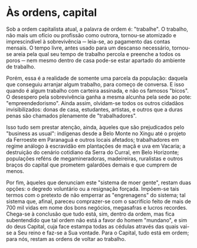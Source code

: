# Às ordens, capital

Sob a ordem capitalista atual, a palavra de ordem é: "trabalhe". O trabalho, não mais um ofício ou profissão como outrora, tornou-se atomizado e imprescindível à sobrevivência ─ leia-se, ao pagamento das contas mensais. O tempo livre, antes usado para um descanso necessário, tornou-se areia pela qual seu tempo de trabalho percola e preenche a todos os poros ─ nem mesmo dentro de casa pode-se estar apartado do ambiente de trabalho.

Porém, essa é a realidade de somente uma parcela da população: daquela que conseguiu arranjar algum trabalho, para começo de conversa. E isso quando é algum trabalho com carteira assinada, e não os famosos "bicos". O desespero pela sobrevivência ganha a mesma alcunha pela sede ao pote: "empreendedorismo". Ainda assim, olvidam-se todos os outros cidadãos invisibilizados: donas de casa, estudantes, artistas, e outros que a duras penas são chamados plenamente de "trabalhadores".

Isso tudo sem prestar atenção, ainda, àqueles que são prejudicados pelo "business as usual": indígenas desde a Belo Monte no Xingu até o projeto da Ferroeste em Paranaguá e outros locais afetados; trabalhadores em regime análogo à escravidão em plantações de maçã e uva em Vacaria; a destruição do cenário cotidiano da Serra do Curral, em Belo Horizonte; populações reféns de megamineradoras, madeireiras, ruralistas e outros braços do capital que prometem galardões demais e que cumprem de menos.

Por fim, àqueles que denunciam este "sistema de moer gente", restam duas opções: o degredo voluntário ou a resignação forçada. Impõem-se tais termos com o pretexto de não emperrar as "engrenagens" do sistema; tal sistema que, afinal, pareceu comprazer-se com o sacrifício feito de mais de 700 mil vidas em nome dos bons negócios, megasafras e lucros recordes. Chega-se à conclusão que tudo está, sim, dentro da ordem, mas fica subentendido que tal ordem não está a favor do homem "mundano", e sim do deus Capital, cuja face estampa todas as cédulas através das quais vai-se a Seu reino e faz-se a Sua vontade. Para o Capital, tudo está em ordem; para nós, restam as ordens de voltar ao trabalho. 
